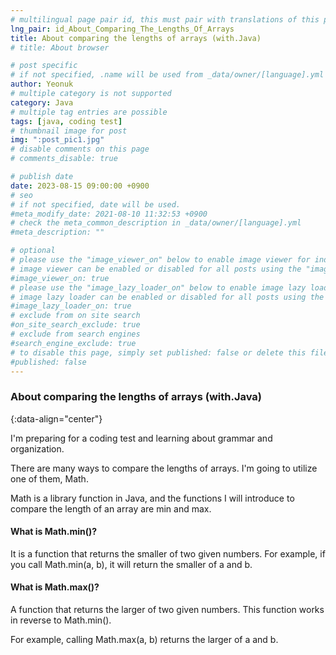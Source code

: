 ```yaml
---
# multilingual page pair id, this must pair with translations of this page. (This name must be unique)
lng_pair: id_About_Comparing_The_Lengths_Of_Arrays
title: About comparing the lengths of arrays (with.Java)
# title: About browser

# post specific
# if not specified, .name will be used from _data/owner/[language].yml
author: Yeonuk
# multiple category is not supported
category: Java
# multiple tag entries are possible
tags: [java, coding test]
# thumbnail image for post
img: ":post_pic1.jpg"
# disable comments on this page
# comments_disable: true

# publish date
date: 2023-08-15 09:00:00 +0900
# seo
# if not specified, date will be used.
#meta_modify_date: 2021-08-10 11:32:53 +0900
# check the meta_common_description in _data/owner/[language].yml
#meta_description: ""

# optional
# please use the "image_viewer_on" below to enable image viewer for individual pages or posts (_posts/ or [language]/_posts folders).
# image viewer can be enabled or disabled for all posts using the "image_viewer_posts: true" setting in _data/conf/main.yml.
#image_viewer_on: true
# please use the "image_lazy_loader_on" below to enable image lazy loader for individual pages or posts (_posts/ or [language]/_posts folders).
# image lazy loader can be enabled or disabled for all posts using the "image_lazy_loader_posts: true" setting in _data/conf/main.yml.
#image_lazy_loader_on: true
# exclude from on site search
#on_site_search_exclude: true
# exclude from search engines
#search_engine_exclude: true
# to disable this page, simply set published: false or delete this file
#published: false
---
```


<!-- outline-start -->

### About comparing the lengths of arrays (with.Java)

{:data-align="center"}

<!-- outline-end -->

I'm preparing for a coding test and learning about grammar and organization.

There are many ways to compare the lengths of arrays. I'm going to utilize one of them, Math.

Math is a library function in Java, and the functions I will introduce to compare the length of an array are min and max.

#### What is Math.min()?

It is a function that returns the smaller of two given numbers.
For example, if you call Math.min(a, b), it will return the smaller of a and b.

#### What is Math.max()?

A function that returns the larger of two given numbers. This function works in reverse to Math.min().

For example, calling Math.max(a, b) returns the larger of a and b.
